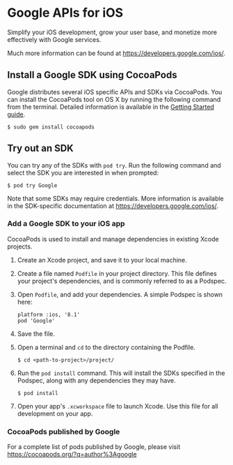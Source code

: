# Google APIs for iOS

Simplify your iOS development, grow your user base, and monetize more
effectively with Google services.

Much more information can be found at https://developers.google.com/ios/.

## Install a Google SDK using CocoaPods

Google distributes several iOS specific APIs and SDKs via CocoaPods.
You can install the CocoaPods tool on OS X by running the following command from
the terminal. Detailed information is available in the [Getting Started
guide](https://guides.cocoapods.org/using/getting-started.html#getting-started).

```
$ sudo gem install cocoapods
```

## Try out an SDK

You can try any of the SDKs with `pod try`. Run the following command and select
the SDK you are interested in when prompted:

```
$ pod try Google
```

Note that some SDKs may require credentials. More information is available in
the SDK-specific documentation at https://developers.google.com/ios/.

### Add a Google SDK to your iOS app

CocoaPods is used to install and manage dependencies in existing Xcode projects.

1. Create an Xcode project, and save it to your local machine.
2. Create a file named `Podfile` in your project directory. This file defines
   your project's dependencies, and is commonly referred to as a Podspec.
3. Open `Podfile`, and add your dependencies. A simple Podspec is shown here:

    ```
    platform :ios, '8.1'
    pod 'Google'
    ```

4. Save the file.
5. Open a terminal and `cd` to the directory containing the Podfile.

    ```
    $ cd <path-to-project>/project/
    ```

6. Run the `pod install` command. This will install the SDKs specified in the
   Podspec, along with any dependencies they may have.

    ```
    $ pod install
    ```

7. Open your app's `.xcworkspace` file to launch Xcode.
   Use this file for all development on your app.

### CocoaPods published by Google

For a complete list of pods published by Google, please visit
https://cocoapods.org/?q=author%3Agoogle

